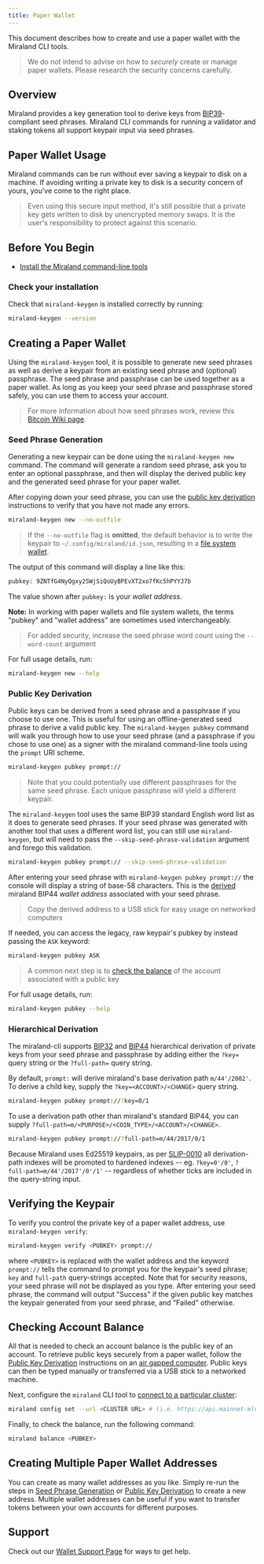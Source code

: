 ```yaml
---
title: Paper Wallet
---
```


This document describes how to create and use a paper wallet with the Miraland CLI
tools.

> We do not intend to advise on how to _securely_ create or manage paper wallets. Please research the security concerns carefully.

## Overview

Miraland provides a key generation tool to derive keys from
[BIP39](https://github.com/bitcoin/bips/blob/master/bip-0039.mediawiki)-compliant
seed phrases. Miraland CLI commands for running a validator and staking tokens all
support keypair input via seed phrases.

## Paper Wallet Usage

Miraland commands can be run without ever saving a keypair to disk on a machine.
If avoiding writing a private key to disk is a security concern of yours, you've
come to the right place.

> Even using this secure input method, it's still possible that a private key gets written to disk by unencrypted memory swaps. It is the user's responsibility to protect against this scenario.

## Before You Begin

- [Install the Miraland command-line tools](../cli/install-miraland-cli-tools.md)

### Check your installation

Check that `miraland-keygen` is installed correctly by running:

```bash
miraland-keygen --version
```

## Creating a Paper Wallet

Using the `miraland-keygen` tool, it is possible to generate new seed phrases as
well as derive a keypair from an existing seed phrase and (optional) passphrase.
The seed phrase and passphrase can be used together as a paper wallet. As long
as you keep your seed phrase and passphrase stored safely, you can use them to
access your account.

> For more information about how seed phrases work, review this [Bitcoin Wiki page](https://en.bitcoin.it/wiki/Seed_phrase).

### Seed Phrase Generation

Generating a new keypair can be done using the `miraland-keygen new` command. The
command will generate a random seed phrase, ask you to enter an optional
passphrase, and then will display the derived public key and the generated seed
phrase for your paper wallet.

After copying down your seed phrase, you can use the
[public key derivation](#public-key-derivation) instructions to verify that you
have not made any errors.

```bash
miraland-keygen new --no-outfile
```

> If the `--no-outfile` flag is **omitted**, the default behavior is to write the keypair to `~/.config/miraland/id.json`, resulting in a [file system wallet](file-system-wallet.md).

The output of this command will display a line like this:

```bash
pubkey: 9ZNTfG4NyQgxy2SWjSiQoUyBPEvXT2xo7fKc5hPYYJ7b
```

The value shown after `pubkey:` is your _wallet address_.

**Note:** In working with paper wallets and file system wallets, the terms "pubkey"
and "wallet address" are sometimes used interchangeably.

> For added security, increase the seed phrase word count using the `--word-count` argument

For full usage details, run:

```bash
miraland-keygen new --help
```


### Public Key Derivation

Public keys can be derived from a seed phrase and a passphrase if you choose to
use one. This is useful for using an offline-generated seed phrase to derive a
valid public key. The `miraland-keygen pubkey` command will walk you through how
to use your seed phrase (and a passphrase if you chose to use one) as a signer
with the miraland command-line tools using the `prompt` URI scheme.

```bash
miraland-keygen pubkey prompt://
```

> Note that you could potentially use different passphrases for the same seed phrase. Each unique passphrase will yield a different keypair.

The `miraland-keygen` tool uses the same BIP39 standard English word list as it
does to generate seed phrases. If your seed phrase was generated with another
tool that uses a different word list, you can still use `miraland-keygen`, but
will need to pass the `--skip-seed-phrase-validation` argument and forego this
validation.

```bash
miraland-keygen pubkey prompt:// --skip-seed-phrase-validation
```

After entering your seed phrase with `miraland-keygen pubkey prompt://` the console
will display a string of base-58 characters. This is the [derived](#hierarchical-derivation) miraland BIP44 _wallet address_
associated with your seed phrase.

> Copy the derived address to a USB stick for easy usage on networked computers

If needed, you can access the legacy, raw keypair's pubkey by instead passing the `ASK` keyword:

```bash
miraland-keygen pubkey ASK
```

> A common next step is to [check the balance](#checking-account-balance) of the account associated with a public key

For full usage details, run:

```bash
miraland-keygen pubkey --help
```

### Hierarchical Derivation

The miraland-cli supports
[BIP32](https://github.com/bitcoin/bips/blob/master/bip-0032.mediawiki) and
[BIP44](https://github.com/bitcoin/bips/blob/master/bip-0044.mediawiki)
hierarchical derivation of private keys from your seed phrase and passphrase by
adding either the `?key=` query string or the `?full-path=` query string.

By default, `prompt:` will derive miraland's base derivation path `m/44'/2002'`. To
derive a child key, supply the `?key=<ACCOUNT>/<CHANGE>` query string.

```bash
miraland-keygen pubkey prompt://?key=0/1
```

To use a derivation path other than miraland's standard BIP44, you can supply `?full-path=m/<PURPOSE>/<COIN_TYPE>/<ACCOUNT>/<CHANGE>`.

```bash
miraland-keygen pubkey prompt://?full-path=m/44/2017/0/1
```

Because Miraland uses Ed25519 keypairs, as per
[SLIP-0010](https://github.com/satoshilabs/slips/blob/master/slip-0010.md) all
derivation-path indexes will be promoted to hardened indexes -- eg.
`?key=0'/0'`, `?full-path=m/44'/2017'/0'/1'` -- regardless of whether ticks are
included in the query-string input.

## Verifying the Keypair

To verify you control the private key of a paper wallet address, use
`miraland-keygen verify`:

```bash
miraland-keygen verify <PUBKEY> prompt://
```

where `<PUBKEY>` is replaced with the wallet address and the keyword `prompt://`
tells the command to prompt you for the keypair's seed phrase; `key` and
`full-path` query-strings accepted. Note that for security reasons, your seed
phrase will not be displayed as you type. After entering your seed phrase, the
command will output "Success" if the given public key matches the keypair
generated from your seed phrase, and "Failed" otherwise.

## Checking Account Balance

All that is needed to check an account balance is the public key of an account.
To retrieve public keys securely from a paper wallet, follow the
[Public Key Derivation](#public-key-derivation) instructions on an
[air gapped computer](<https://en.wikipedia.org/wiki/Air_gap_(networking)>).
Public keys can then be typed manually or transferred via a USB stick to a
networked machine.

Next, configure the `miraland` CLI tool to
[connect to a particular cluster](../cli/choose-a-cluster.md):

```bash
miraland config set --url <CLUSTER URL> # (i.e. https://api.mainnet-mln.miraland.top)
```

Finally, to check the balance, run the following command:

```bash
miraland balance <PUBKEY>
```

## Creating Multiple Paper Wallet Addresses

You can create as many wallet addresses as you like. Simply re-run the
steps in [Seed Phrase Generation](#seed-phrase-generation) or
[Public Key Derivation](#public-key-derivation) to create a new address.
Multiple wallet addresses can be useful if you want to transfer tokens between
your own accounts for different purposes.

## Support

Check out our [Wallet Support Page](support.md) for ways to get help.
